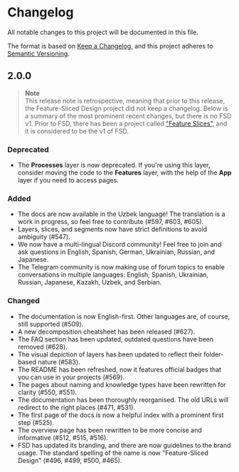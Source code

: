# Changelog

All notable changes to this project will be documented in this file.

The format is based on [Keep a Changelog](https://keepachangelog.com/en/1.1.0/),
and this project adheres to [Semantic Versioning](https://semver.org/spec/v2.0.0.html).

## 2.0.0

> **Note**  
> This release note is retrospective, meaning that prior to this release, the Feature-Sliced Design project did not keep a changelog. Below is a summary of the most prominent recent changes, but there is no FSD v1. Prior to FSD, there has been a project called ["Feature Slices"](https://featureslices.dev/v1.0.html), and it is considered to be the v1 of FSD.

### Deprecated

- The **Processes** layer is now deprecated. If you're using this layer, consider moving the code to the **Features** layer, with the help of the **App** layer if you need to access pages.

### Added

- The docs are now available in the Uzbek language! The translation is a work in progress, so feel free to contribute (#597, #603, #605).
- Layers, slices, and segments now have strict definitions to avoid ambiguity (#547).
- We now have a multi-lingual Discord community! Feel free to join and ask questions in English, Spanish, German, Ukrainian, Russian, and Japanese.
- The Telegram community is now making use of forum topics to enable conversations in multiple languages: English, Spanish, Ukrainian, Russian, Japanese, Kazakh, Uzbek, and Serbian.

### Changed

- The documentation is now English-first. Other languages are, of course, still supported (#509).
- A new decomposition cheatsheet has been released (#627).
- The FAQ section has been updated, outdated questions have been removed (#628).
- The visual depiction of layers has been updated to reflect their folder-based nature (#583).
- The README has been refreshed, now it features official badges that you can use in your projects (#569).
- The pages about naming and knowledge types have been rewritten for clarity (#550, #551).
- The documentation has been thoroughly reorganised. The old URLs will redirect to the right places (#471, #531).
- The first page of the docs is now a helpful index with a prominent first step (#525).
- The overview page has been rewritten to be more concise and informative (#512, #515, #516).
- FSD has updated its branding, and there are now guidelines to the brand usage. The standard spelling of the name is now "Feature-Sliced Design" (#496, #499, #500, #465).
